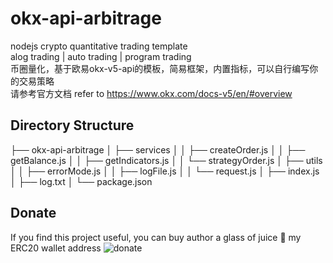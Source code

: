 # okx-api-arbitrage
nodejs crypto quantitative trading template  
alog trading | auto trading | program trading  
币圈量化，基于欧易okx-v5-api的模板，简易框架，内置指标，可以自行编写你的交易策略  
请参考官方文档 refer to https://www.okx.com/docs-v5/en/#overview

## Directory Structure
├── okx-api-arbitrage
│   ├── services
│   │   ├── createOrder.js
│   │   ├── getBalance.js
│   │   ├── getIndicators.js
│   │   └── strategyOrder.js
│   ├── utils
│   │   ├── errorMode.js
│   │   ├── logFile.js
│   │   └── request.js
│   ├── index.js
│   ├── log.txt
│   └── package.json
## Donate

If you find this project useful, you can buy author a glass of juice :tropical_drink:
my ERC20 wallet address
![donate](https://wangxiaofenggit.github.io/page/address.png)
